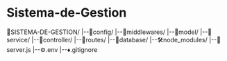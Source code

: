 # Sistema-de-Gestion
📁SISTEMA-DE-GESTION/
|--📁config/
|--📁middlewares/
|--📁model/
|--📁service/
|--📁controller/
|--📁routes/
|--📁database/
|--🛠️node_modules/
|--📄server.js
|--⚙️.env
|--♦️.gitignore
